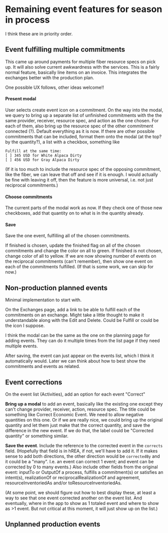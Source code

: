 # Remaining event features for season in process

I think these are in priority order.

## Event fulfilling multiple commitments

This came up around payments for multiple fiber resource specs on pick up.  It will also solve current awkwardness with the services. This is a fairly normal feature, basically line items on an invoice.  This integrates the exchanges better with the production plan.

One possible UX follows, other ideas welcome!!

#### Present modal

User selects create event icon on a commitment.  On the way into the modal, we query to bring up a separate list of unfinished commitments with the the same provider, receiver, resource spec, and action as the one chosen. For each of them, also bring up the resource spec of the other commitment connected (?). Default everything as it is now. If there are other possible commitments that can be included, format them onto the modal (at the top? by the quantity?), a list with a checkbox, something like 
```
Fulfill at the same time:
[ ] 345 USD for White Alpaca Dirty
[ ] 456 USD for Gray Alpaca Dirty
```
(If it is too much to include the resource spec of the opposing commitment, like the fiber, we can leave that off and see if it is enough. I would actually be fine with leaving it off, then the feature is more universal, i.e. not just reciprocal commitments.)

#### Choose commitments

The current parts of the modal work as now.  If they check one of those new checkboxes, add that quantity on to what is in the quantity already.

#### Save

Save the one event, fulfilling all of the chosen commitments.  

If finished is chosen, update the finished flag on all of the chosen commitments and change the color on all to green.  If finished is not chosen, change color of all to yellow. If we are now showing number of events on the reciprocal commitments (can't remember), then show one event on each of the commitments fulfilled. (If that is some work, we can skip for now.)

## Non-production planned events

Minimal implementation to start with.  

On the Exchanges page, add a link to be able to fulfill each of the commitments on an exchange.  Might take a little thought to make it understandable along with the Edit and Delete.  Could be Fulfill or could be the icon I suppose.

I think the modal can be the same as the one on the planning page for adding events.  They can do it multiple times from the list page if they need multiple events.

After saving, the event can just appear on the events list, which I think it automatically would.  Later we can think about how to best show the commitments and events as related.

## Event corrections

On the event list (Activities), add an option for each event "Correct"

**Bring up a modal** to add an event, basically like the existing one except they can't change provider, receiver, action, resource spec.  The title could be something like Correct Economic Event. We need to allow negative quantities on this one.  Or if we are really nice, we could bring up the original quantity and let them just make that the correct quantity, and save the difference in the new event.  If we do that, the label could be "Corrected quantity" or something similar.

**Save the event**. Include the reference to the corrected event in the `corrects` field. (Hopefully that field is in hREA, if not, we'll have to add it.  If it makes sense to add both directions, the other direction would be `correctedBy` and it could be a "many".  I.e. an event can correct 1 event; and event can be corrected by 0 to many events.) Also include  other fields from the original event: inputTo or OutputOf a process, fulfills a commitment(s) or satisfies an intent(s), realizationOf or reciprocalRealizationOf and agreement, resourceInventoriedAs and/or toResourceInventoriedAs.

(At some point, we should figure out how to best display these, at least a way to see that one event corrected another on the event list.  And eventually, where in the app to show as 1 totaled event and where to show as >1 event.  But not critical at this moment, it will just show up on the list.)

## Unplanned production events


